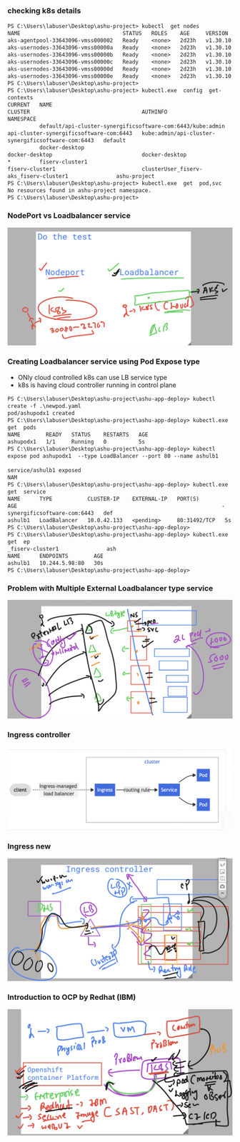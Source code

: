 ### checking k8s details 

```
PS C:\Users\labuser\Desktop\ashu-project> kubectl  get nodes
NAME                                STATUS   ROLES    AGE     VERSION 
aks-agentpool-33643096-vmss000002   Ready    <none>   2d23h   v1.30.10
aks-usernodes-33643096-vmss00000a   Ready    <none>   2d23h   v1.30.10
aks-usernodes-33643096-vmss00000b   Ready    <none>   2d23h   v1.30.10
aks-usernodes-33643096-vmss00000c   Ready    <none>   2d23h   v1.30.10
aks-usernodes-33643096-vmss00000d   Ready    <none>   2d23h   v1.30.10
aks-usernodes-33643096-vmss00000e   Ready    <none>   2d23h   v1.30.10
PS C:\Users\labuser\Desktop\ashu-project> 
PS C:\Users\labuser\Desktop\ashu-project> kubectl.exe  config  get-contexts 
CURRENT   NAME                                                         CLUSTER                                   AUTHINFO                                             NAMESPACE
          default/api-cluster-synergificsoftware-com:6443/kube:admin   api-cluster-synergificsoftware-com:6443   kube:admin/api-cluster-synergificsoftware-com:6443   default
          docker-desktop                                               docker-desktop                            docker-desktop                                          
*         fiserv-cluster1                                              fiserv-cluster1                           clusterUser_fiserv-aks_fiserv-cluster1               ashu-project
PS C:\Users\labuser\Desktop\ashu-project> kubectl.exe  get  pod,svc
No resources found in ashu-project namespace.
PS C:\Users\labuser\Desktop\ashu-project> 

```

### NodePort vs Loadbalancer service 

<img src="nplb1.png">

### Creating Loadbalancer service using Pod Expose type 
- ONly cloud controlled k8s can use LB service type 
- k8s is having cloud controller running in control plane 

```
PS C:\Users\labuser\Desktop\ashu-project\ashu-app-deploy> kubectl  create -f .\newpod.yaml
pod/ashupodx1 created
PS C:\Users\labuser\Desktop\ashu-project\ashu-app-deploy> kubectl.exe  get  pods
NAME        READY   STATUS    RESTARTS   AGE
ashupodx1   1/1     Running   0          5s
PS C:\Users\labuser\Desktop\ashu-project\ashu-app-deploy> kubectl  expose pod ashupodx1  --type LoadBalancer --port 80 --name ashulb1  

service/ashulb1 exposed                                                                                                                                               NAM
PS C:\Users\labuser\Desktop\ashu-project\ashu-app-deploy> kubectl.exe  get  service
NAME      TYPE           CLUSTER-IP    EXTERNAL-IP   PORT(S)        AGE                                                                -synergificsoftware-com:6443   def
ashulb1   LoadBalancer   10.0.42.133   <pending>     80:31492/TCP   5s 
PS C:\Users\labuser\Desktop\ashu-project\ashu-app-deploy>                                                                                                                
PS C:\Users\labuser\Desktop\ashu-project\ashu-app-deploy> kubectl.exe  get  ep                                                         _fiserv-cluster1               ash
NAME      ENDPOINTS        AGE
ashulb1   10.244.5.98:80   30s
PS C:\Users\labuser\Desktop\ashu-project\ashu-app-deploy> 

```

### Problem with Multiple External Loadbalancer type service 

<img src="lbtype1.png">

### Ingress controller 

<img src="ingress.png">

### Ingress new 

<img src="ing1.png">

### Introduction to OCP by Redhat (IBM)

<img src="ocp1.png">


